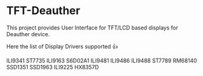 # TFT-Deauther
This project provides User Interface for TFT/LCD based displays for Deauther device.

Here the list of Display Drivers supported 👍

 ILI9341
 ST7735
 ILI9163
 S6D02A1
 ILI9481
 ILI9486
 ILI9488
 ST7789
 RM68140
 SSD1351
 SSD1963
 ILI9225
 HX8357D

